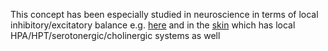 This concept has been especially studied in neuroscience in terms of local inhibitory/excitatory balance e.g. [here](https://journals.plos.org/ploscompbiol/article?id=10.1371/journal.pcbi.1005721) and in the [skin](https://www.ncbi.nlm.nih.gov/pmc/articles/PMC3422784/) which has local HPA/HPT/serotonergic/cholinergic systems as well